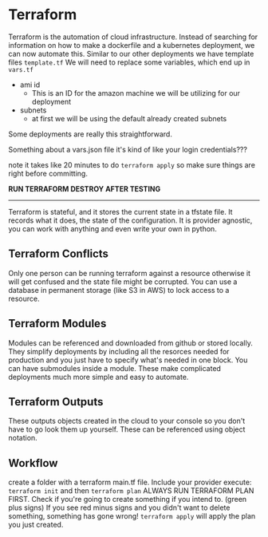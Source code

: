 # Terraform
Terraform is the automation of cloud infrastructure. 
Instead of searching for information on how to make a dockerfile and a kubernetes deployment, we can now automate this. 
Similar to our other deployments we have template files `template.tf` 
We will need to replace some variables, which end up in `vars.tf`
* ami id
  * This is an ID for the amazon machine we will be utilizing for our deployment
* subnets
  * at first we will be using the default already created subnets

Some deployments are really this straightforward.


Something about a vars.json file
it's kind of like your login credentials???

note it takes like 20 minutes to do `terraform apply` so make sure things are right before committing.

**RUN TERRAFORM DESTROY AFTER TESTING**

----------------

Terraform is stateful, and it stores the current state in a tfstate file.
It records what it does, the state of the configuration. 
It is provider agnostic, you can work with anything and even write your own in python.

## Terraform Conflicts
Only one person can be running terraform against a resource otherwise it will get confused and the state file might be corrupted.
You can use a database in permanent storage (like S3 in AWS) to lock access to a resource.

## Terraform Modules
Modules can be referenced and downloaded from github or stored locally.
They simplify deployments by including all the resorces needed for production and you just have to specify what's needed in one block. 
You can have submodules inside a module.
These make complicated deployments much more simple and easy to automate.

## Terraform Outputs
These outputs objects created in the cloud to your console so you don't have to go look them up yourself.
These can be referenced using object notation.

## Workflow
create a folder with a terraform main.tf file.
Include your provider
execute:
`terraform init`
and then
`terraform plan`
ALWAYS RUN TERRAFORM PLAN FIRST.
Check if you're going to create something if you intend to. (green plus signs)
If you see red minus signs and you didn't want to delete something, something has gone wrong!
`terraform apply` will apply the plan you just created.

